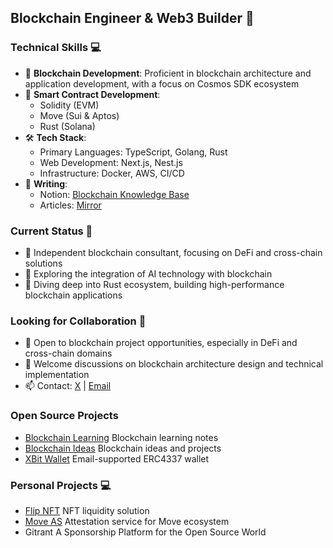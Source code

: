 ## Blockchain Engineer & Web3 Builder 👋

### Technical Skills 💻
- 🔗 **Blockchain Development**: Proficient in blockchain architecture and application development, with a focus on Cosmos SDK ecosystem
- 🔐 **Smart Contract Development**:
  - Solidity (EVM)
  - Move (Sui & Aptos)
  - Rust (Solana)
- 🛠 **Tech Stack**:
  - Primary Languages: TypeScript, Golang, Rust
  - Web Development: Next.js, Nest.js
  - Infrastructure: Docker, AWS, CI/CD
- 📝 **Writing**: 
  - Notion: [Blockchain Knowledge Base](https://www.notion.so/y1dao/YiDAO-1a2e85563ada4de0ba857562aa8b3229)
  - Articles: [Mirror](https://mirror.xyz/lukema95.eth)

### Current Status 🚀
- 🔭 Independent blockchain consultant, focusing on DeFi and cross-chain solutions
- 🌱 Exploring the integration of AI technology with blockchain
- 🎯 Diving deep into Rust ecosystem, building high-performance blockchain applications

### Looking for Collaboration 🤝
- 👯 Open to blockchain project opportunities, especially in DeFi and cross-chain domains
- 💬 Welcome discussions on blockchain architecture design and technical implementation
- 📫 Contact: [X](https://x.com/lukema95) | [Email](mailto:lukema95@gmail.com)

### Open Source Projects
- [Blockchain Learning](https://github.com/lukema95/blockchain-learning) Blockchain learning notes
- [Blockchain Ideas](https://github.com/lukema95/blockchain-ideas) Blockchain ideas and projects
- [XBit Wallet](https://github.com/lukema95/xbit-wallet) Email-supported ERC4337 wallet

### Personal Projects 💻
- [Flip NFT](https://flipnft.xyz) NFT liquidity solution
- [Move AS](https://www.moveas.xyz) Attestation service for Move ecosystem
- Gitrant A Sponsorship Platform for the Open Source World
